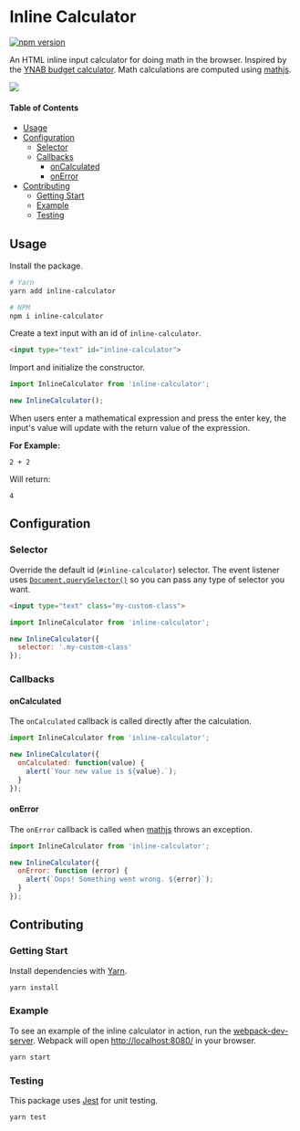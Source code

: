 # Inline Calculator

[![npm version](https://badge.fury.io/js/inline-calculator.svg)](https://badge.fury.io/js/inline-calculator)

An HTML inline input calculator for doing math in the browser. Inspired by the [YNAB budget calculator](https://docs.youneedabudget.com/article/1027-in-line-calculations). Math calculations are computed using [mathjs](http://mathjs.org/).

![](./demo.gif)

<!-- START doctoc generated TOC please keep comment here to allow auto update -->
<!-- DON'T EDIT THIS SECTION, INSTEAD RE-RUN doctoc TO UPDATE -->
#### Table of Contents

- [Usage](#usage)
- [Configuration](#configuration)
  - [Selector](#selector)
  - [Callbacks](#callbacks)
    - [onCalculated](#oncalculated)
    - [onError](#onerror)
- [Contributing](#contributing)
  - [Getting Start](#getting-start)
  - [Example](#example)
  - [Testing](#testing)

<!-- END doctoc generated TOC please keep comment here to allow auto update -->

## Usage

Install the package.

```bash
# Yarn
yarn add inline-calculator

# NPM
npm i inline-calculator
```

Create a text input with an id of `inline-calculator`.

```html
<input type="text" id="inline-calculator">
```

Import and initialize the constructor.

```js
import InlineCalculator from 'inline-calculator';

new InlineCalculator();
```

When users enter a mathematical expression and press the enter key, the input's value will update with the return value of the expression.

**For Example:**

```
2 + 2
```

Will return:

```
4
```

## Configuration

### Selector

Override the default id (`#inline-calculator`) selector. The event listener uses [`Document.querySelector()`](https://developer.mozilla.org/en-US/docs/Web/API/Document/querySelector) so you can pass any type of selector you want.

```html
<input type="text" class="my-custom-class">
```

```js
import InlineCalculator from 'inline-calculator';

new InlineCalculator({
  selector: '.my-custom-class'
});
```

### Callbacks

#### onCalculated

The `onCalculated` callback is called directly after the calculation.

```js
import InlineCalculator from 'inline-calculator';

new InlineCalculator({
  onCalculated: function(value) {
    alert(`Your new value is ${value}.`);
  }
});
```

#### onError

The `onError` callback is called when [mathjs](http://mathjs.org/) throws an exception.

```js
import InlineCalculator from 'inline-calculator';

new InlineCalculator({
  onError: function (error) {
    alert(`Oops! Something went wrong. ${error}`);
  }
});
```

## Contributing

### Getting Start

Install dependencies with [Yarn](https://yarnpkg.com/en/).

```bash
yarn install
```

### Example

To see an example of the inline calculator in action, run the [webpack-dev-server](https://webpack.js.org/guides/development/#using-webpack-dev-server). Webpack will open <http://localhost:8080/> in your browser.

```bash
yarn start
```

### Testing

This package uses [Jest](https://jestjs.io/en/) for unit testing.

```bash
yarn test
```
